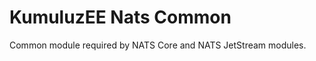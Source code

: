 [//]: # (@formatter:off)
# KumuluzEE Nats Common

Common module required by NATS Core and NATS JetStream modules. 
